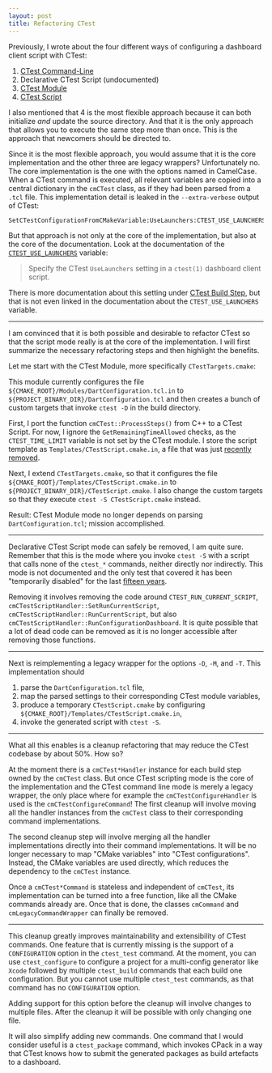 ```yaml
---
layout: post
title: Refactoring CTest
---
```


Previously, I wrote about the four different ways of configuring a dashboard
client script with CTest:

1. [CTest Command-Line](https://cmake.org/cmake/help/v3.30/manual/ctest.1.html#dashboard-client-via-ctest-command-line)
2. Declarative CTest Script (undocumented)
3. [CTest Module](https://cmake.org/cmake/help/v3.30/module/CTest.html)
4. [CTest Script](https://cmake.org/cmake/help/v3.30/manual/ctest.1.html#dashboard-client-via-ctest-script)

I also mentioned that 4 is the most flexible approach because it can both
initialize *and* update the source directory.  And that it is the only approach
that allows you to execute the same step more than once.  This is the approach
that newcomers should be directed to.

Since it is the most flexible approach, you would assume that it is the core
implementation and the other three are legacy wrappers? Unfortunately no.
The core implementation is the one with the options named in CamelCase.
When a CTest command is executed, all relevant variables are copied into a
central dictionary in the `cmCTest` class, as if they had been parsed from a
`.tcl` file. This implementation detail is leaked in the `--extra-verbose`
output of CTest:

```
SetCTestConfigurationFromCMakeVariable:UseLaunchers:CTEST_USE_LAUNCHERS
```

But that approach is not only at the core of the implementation, but also at the
core of the documentation. Look at the documentation of the
[`CTEST_USE_LAUNCHERS`](https://cmake.org/cmake/help/v3.30/variable/CTEST_USE_LAUNCHERS.html)
variable:

> Specify the CTest `UseLaunchers` setting in a `ctest(1)` dashboard client script.

There is more documentation about this setting under
[CTest Build Step](https://cmake.org/cmake/help/latest/manual/ctest.1.html#ctest-build-step),
but that is not even linked in the documentation about the `CTEST_USE_LAUNCHERS`
variable.

--------------------------------------------------------------------------------

I am convinced that it is both possible and desirable to refactor CTest so that
the script mode really is at the core of the implementation. I will first
summarize the necessary refactoring steps and then highlight the benefits.

Let me start with the CTest Module, more specifically `CTestTargets.cmake`:

This module currently configures the file
`${CMAKE_ROOT}/Modules/DartConfiguration.tcl.in` to
`${PROJECT_BINARY_DIR}/DartConfiguration.tcl` and then creates a bunch of custom
targets that invoke `ctest -D` in the build directory.

First, I port the function `cmCTest::ProcessSteps()` from C++ to a CTest Script.
For now, I ignore the `GetRemainingTimeAllowed` checks, as the
`CTEST_TIME_LIMIT` variable is not set by the CTest module. I store the script
template as `Templates/CTestScript.cmake.in`, a file that was just [recently
removed](https://gitlab.kitware.com/cmake/cmake/-/commit/4a259d82ad5ff60451273f8275527653a8844ed9).

Next, I extend `CTestTargets.cmake`, so that it configures the file
`${CMAKE_ROOT}/Templates/CTestScript.cmake.in` to
`${PROJECT_BINARY_DIR}/CTestScript.cmake`. I also change the custom targets so
that they execute `ctest -S CTestScript.cmake` instead.

Result: CTest Module mode no longer depends on parsing `DartConfiguration.tcl`;
mission accomplished.

--------------------------------------------------------------------------------

Declarative CTest Script mode can safely be removed, I am quite sure. Remember
that this is the mode where you invoke `ctest -S` with a script that calls
none of the `ctest_*` commands, neither directly nor indirectly. This mode
is not documented and the only test that covered it has been "temporarily
disabled" for the last
[fifteen years](https://gitlab.kitware.com/cmake/cmake/-/commit/0429853f1bbb9ec09452a0d2aa0d62cb631d0d11).

Removing it involves removing the code around `CTEST_RUN_CURRENT_SCRIPT`,
`cmCTestScriptHandler::SetRunCurrentScript`, `cmCTestScriptHandler::RunCurrentScript`,
but also `cmCTestScriptHandler::RunConfigurationDashboard`. It is quite possible
that a lot of dead code can be removed as it is no longer accessible after
removing those functions.

--------------------------------------------------------------------------------

Next is reimplementing a legacy wrapper for the options `-D`, `-M`, and `-T`.
This implementation should

1. parse the `DartConfiguration.tcl` file,
2. map the parsed settings to their corresponding CTest module variables,
3. produce a temporary `CTestScript.cmake` by configuring
   `${CMAKE_ROOT}/Templates/CTestScript.cmake.in`,
4. invoke the generated script with `ctest -S`.

--------------------------------------------------------------------------------

What all this enables is a cleanup refactoring that may reduce the CTest
codebase by about 50%. How so?

At the moment there is a `cmCTest*Handler` instance for each build step owned by
the `cmCTest` class. But once CTest scripting mode is the core of the
implementation and the CTest command line mode is merely a legacy wrapper, the
only place where for example the `cmCTestConfigureHandler` is used is the
`cmCTestConfigureCommand`! The first cleanup will involve moving all the handler
instances from the `cmCTest` class to their corresponding command
implementations.

The second cleanup step will involve merging all the handler implementations
directly into their command implementations. It will be no longer necessary
to map "CMake variables" into "CTest configurations". Instead, the CMake
variables are used directly, which reduces the dependency to the `cmCTest`
instance.

Once a `cmCTest*Command` is stateless and independent of `cmCTest`, its
implementation can be turned into a free function, like all the CMake commands
already are. Once that is done, the classes `cmCommand` and
`cmLegacyCommandWrapper` can finally be removed.

--------------------------------------------------------------------------------

This cleanup greatly improves maintainability and extensibility of CTest
commands. One feature that is currently missing is the support of a
`CONFIGURATION` option in the `ctest_test` command. At the moment, you can use
`ctest_configure` to configure a project for a multi-config generator like
`Xcode` followed by multiple `ctest_build` commands that each build one
configuration. But you cannot use multiple `ctest_test` commands, as that
command has no `CONFIGURATION` option.

Adding support for this option before the cleanup will involve changes to
multiple files. After the cleanup it will be possible with only changing one
file.

It will also simplify adding new commands. One command that I would consider
useful is a `ctest_package` command, which invokes CPack in a way that CTest
knows how to submit the generated packages as build artefacts to a dashboard.
